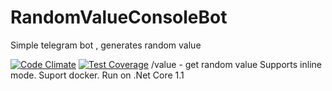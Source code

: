 # RandomValueConsoleBot
Simple telegram bot , generates random value

[![Code Climate](https://codeclimate.com/github/LightVolk/RandomValueConsoleBot/badges/gpa.svg)](https://codeclimate.com/github/LightVolk/RandomValueConsoleBot)
[![Test Coverage](https://codeclimate.com/github/LightVolk/RandomValueConsoleBot/badges/coverage.svg)](https://codeclimate.com/github/LightVolk/RandomValueConsoleBot/coverage)
/value  - get random value
Supports inline mode. Suport docker.
Run on .Net Core 1.1
